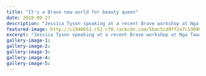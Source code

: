 ```yaml
---
title: "It's a Brave new world for beauty queen"
date: 2018-09-27
description: "Jessica Tyson speaking at a recent Brave workshop at Nga Tawa School in Marton..."
featured-image: http://c1940652.r52.cf0.rackcdn.com/5bac5cd9ff2a7c1309000175/Jessica-Tyson-Chron-27-sept-2018-child-abuse.jpg
excerpt: "Jessica Tyson speaking at a recent Brave workshop at Nga Tawa School in Marton."
gallery-image-1: 
gallery-image-2: 
gallery-image-3: 
gallery-image-4: 
gallery-image-5: 
---
```

